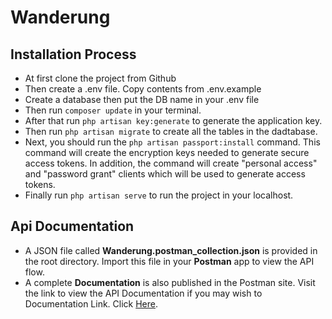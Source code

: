 # Wanderung

## Installation Process

-   At first clone the project from Github
-   Then create a .env file. Copy contents from .env.example
-   Create a database then put the DB name in your .env file
-   Then run `composer update` in your terminal.
-   After that run `php artisan key:generate` to generate the application key.
-   Then run `php artisan migrate` to create all the tables in the dadtabase.
-   Next, you should run the `php artisan passport:install` command. This command will create the encryption keys needed to generate secure access tokens. In addition, the command will create "personal access" and "password grant" clients which will be used to generate access tokens.
-   Finally run `php artisan serve` to run the project in your localhost.

## Api Documentation

-   A JSON file called **Wanderung.postman_collection.json** is provided in the root directory. Import this file in your **Postman** app to view the API flow.
-   A complete **Documentation** is also published in the Postman site. Visit the link to view the API Documentation if you may wish to
    Documentation Link. Click [Here](https://documenter.getpostman.com/view/10879134/2s93sW7uZf).
